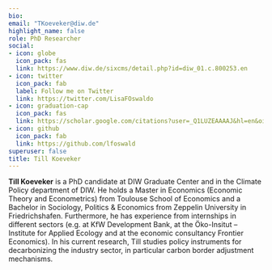 ```yaml
---
bio: 
email: "TKoeveker@diw.de"
highlight_name: false
role: PhD Researcher
social: 
- icon: globe
  icon_pack: fas
  link: https://www.diw.de/sixcms/detail.php?id=diw_01.c.800253.en
- icon: twitter
  icon_pack: fab
  label: Follow me on Twitter
  link: https://twitter.com/LisaFOswaldo
- icon: graduation-cap
  icon_pack: fas
  link: https://scholar.google.com/citations?user=_Q1LUZEAAAAJ&hl=en&oi=ao
- icon: github
  icon_pack: fab
  link: https://github.com/lfoswald
superuser: false
title: Till Koeveker
---
```


**Till Koeveker** is a PhD candidate at DIW Graduate Center and in the Climate Policy department of DIW.
He holds a Master in Economics (Economic Theory and Econometrics) from Toulouse School of
Economics and a Bachelor in Sociology, Politics & Economics from Zeppelin University in
Friedrichshafen. Furthermore, he has experience from internships in different sectors (e.g. at KfW
Development Bank, at the Öko-Insitut – Institute for Applied Ecology and at the economic
consultancy Frontier Economics). In his current research, Till studies policy instruments for
decarbonizing the industry sector, in particular carbon border adjustment mechanisms.
